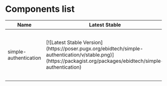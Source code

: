 # Components list

<table>
    <thead>
        <tr>
            <th>Name</th>
            <th>Latest Stable</th>
            <th>Build</th>
            <th>Code coverage</th>
            <th>Quality</th>
            <th>Dependencies</th>
        </tr>
    </thead>
    <tbody>
        <tr>
            <td>simple-authentication</td>
            <td>[![Latest Stable Version](https://poser.pugx.org/ebidtech/simple-authentication/v/stable.png)](https://packagist.org/packages/ebidtech/simple-authentication)</td>
            <td>[![Build Status](https://travis-ci.org/ebidtech/simple-authentication.png?branch=v0.2.4)](https://travis-ci.org/ebidtech/simple-authentication)</td>
            <td>[![Coverage Status](https://coveralls.io/repos/ebidtech/simple-authentication/badge.png?branch=master)](https://coveralls.io/r/ebidtech/simple-authentication?branch=master)</td>
            <td>[![Scrutinizer Quality Score](https://scrutinizer-ci.com/g/ebidtech/simple-authentication/badges/quality-score.png?s=f145cac9cf41aff7dfde44a276ab7b03e92c4981)](https://scrutinizer-ci.com/g/ebidtech/simple-authentication/)</td>
            <td>[![Dependency Status](https://www.versioneye.com/user/projects/529f55ab632bac8452000002/badge.png)](https://www.versioneye.com/user/projects/529f55ab632bac8452000002)</td>
        </tr>
    </tbody>
</table>
